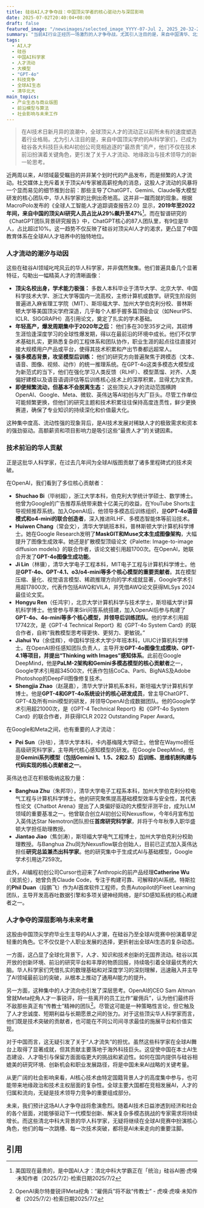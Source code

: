 ```yaml
---
title: 硅谷AI人才争夺战：中国顶尖学者的核心驱动力与深层影响
date: 2025-07-02T20:40:04+08:00
draft: false
featured_image: "/newsimages/selected_image_YYYY-07-Jul 2, 2025_20-32-27-705.jpg"
summary: "当前AI行业正经历一场激烈的人才争夺战，尤其引人注目的是，来自中国清华、北大、中科大等顶尖学府的华人AI科学家，正成为硅谷各大科技巨头和初创公司争相招募的“最贵”人才。这些年轻、高产且具备深厚多模态技术背景的专家，在ChatGPT、Gemini、GPT-4o等前沿大模型的研发中扮演核心角色，其广泛流动和集中贡献不仅推动了AI技术的快速发展，也引发了关于全球人才战略、技术领导力及地缘政治影响的深层探讨。"
tags: 
  - AI人才
  - 硅谷
  - 中国AI科学家
  - 人才流动
  - 大模型
  - "GPT-4o"
  - 科技竞争
  - 全球AI生态
  - 清华北大
main_topics: 
  - 产业生态与商业版图
  - 前沿模型与算法
  - 社会影响与未来工作
---
```


> 在AI技术日新月异的浪潮中，全球顶尖人才的流动正以前所未有的速度塑造着行业格局。尤为引人注目的是，来自中国顶尖学府的AI科学家们，已成为硅谷各大科技巨头和AI初创公司竞相追逐的“最昂贵”资产，他们不仅在技术前沿扮演着关键角色，更引发了关于人才流动、地缘政治与技术领导力的新一轮思考。

近两周以来，AI领域最受瞩目的并非某个划时代的产品发布，而是频繁的人才流动。社交媒体上充斥着关于顶尖AI专家被高薪挖角的消息，这股人才流动的风暴将一个显而易见的细节推到台前：那些主导了ChatGPT、Gemini、Claude等大模型研发的核心团队中，华人科学家的比例出奇地高。这并非一蹴而就的现象。根据MacroPolo发布的《全球人工智能人才追踪调查报告2.0》显示，**2019年至2022年间，来自中国的顶尖AI研究人员占比从29%飙升至47%**[^1]。而在智谱研究的《ChatGPT团队背景研究报告》中，ChatGPT核心的87人团队里，有9位是华人，占比超过10%。这一趋势不仅反映了硅谷对顶尖AI人才的渴求，更凸显了中国教育体系在全球AI人才培养中的独特地位。

### 人才流动的潮汐与动因

这些在硅谷AI领域叱咤风云的华人科学家，并非偶然聚集。他们普遍具备几个显著特征，勾勒出一幅精英人才的清晰画像：

*   **顶尖名校出身，学术能力极强：** 多数人本科毕业于清华大学、北京大学、中国科学技术大学、浙江大学等国内一流高校，主修计算机或数学。研究生阶段则普遍进入麻省理工学院（MIT）、斯坦福大学、加州大学伯克利分校、普林斯顿大学等美国顶尖学府深造，几乎每个人都手握多篇顶级会议（如NeurIPS、ICLR、SIGGRAPH）高引用论文，奠定了扎实的学术基础。
*   **年轻高产，爆发周期集中于2020年之后：** 他们多在30至35岁之间，其硕博生涯恰逢深度学习的全球性爆发期，得以在最前沿的环境中成长。他们不仅学术基础扎实，更熟悉复杂的工程体系和团队协作，职业生涯的起点往往直接对接大规模用户产品或平台，使得其技术积累和产出节奏都远超常人。
*   **强多模态背景，攻坚模型后训练：** 他们的研究方向普遍聚焦于跨模态（文本、语音、图像、视频、动作）的统一推理系统。在GPT-4o这类多模态大模型成为新范式的当下，他们在强化学习人类反馈（RLHF）、模型蒸馏、对齐、人类偏好建模以及语音语调评估等后训练核心技术上的深厚积累，显得尤为宝贵。
*   **即便频繁流动，但基本不会脱离生态：** 这些顶尖人才的流动范围横跨OpenAI、Google、Meta、微软、英伟达等AI初创与大厂巨头。尽管工作单位可能频繁更换，但他们的研究主题和技术积累往往保持高度连贯性，鲜少更换赛道，确保了专业知识的持续深化和价值最大化。

这种集中度高、流动性强的现象背后，是AI技术发展对稀缺人才的极致需求和资本的强劲驱动。高额薪资和项目影响力是吸引这些“最贵人才”的关键因素。

### 技术前沿的华人贡献

正是这批华人科学家，在过去几年间为全球AI版图贡献了诸多里程碑式的技术突破。

在OpenAI，我们看到了多位核心贡献者：
*   **Shuchao Bi**（毕树超），浙江大学本科，伯克利大学统计学硕士、数学博士。他曾为Google的广告推荐系统带来数十亿美元的收益，在YouTube Shorts主导视频推荐系统。加入OpenAI后，他领导多模态后训练组织，是**GPT-4o语音模式和o4-mini的联合创造者**，深入推进RLHF、多模态智能体等前沿技术。
*   **Huiwen Chang**（常会文），清华大学姚班本科，普林斯顿大学计算机科学博士。她在Google Research发明了**MaskGIT和Muse文本生成图像架构**，大幅提升了图像生成效率。她还是扩散模型顶级论文《Palette: Image-to-image diffusion models》的联合作者，该论文被引用超1700次。在OpenAI，她联合开发了**GPT-4o图像生成功能**。
*   **Ji Lin**（林骥），清华大学电子工程本科，MIT电子工程与计算机科学博士。他是**GPT-4o、GPT-4.1、o3/o4-mini等多个核心模型的重要贡献者**。其在模型压缩、量化、视觉语言模型、稀疏推理方向的学术成就显著，Google学术引用超17800次，代表作包括AWQ和VILA，并凭借AWQ论文获得MLSys 2024最佳论文奖。
*   **Hongyu Ren**（任鸿宇），北京大学计算机科学与技术学士，斯坦福大学计算机科学博士。他曾参与苹果Siri问答系统搭建，加入OpenAI后参与构建了**GPT-4o、4o-mini等多个核心模型，并领导后训练团队**。他的学术引用超17742次，是《GPT-4 Technical Report》和《GPT-4o System Card》的联合作者，自称“我教模型思考得更快、更努力、更敏锐。”
*   **Jiahui Yu**（余佳辉），中国科学技术大学少年班本科，UIUC计算机科学博士。在OpenAI担任感知团队负责人，主导开发**GPT-4o图像生成模块、GPT-4.1等项目，并提出“Thinking with Images”感知体系**。此前在Google DeepMind，他是**PaLM-2架构和Gemini多模态模型的核心贡献者**之一，Google学术引用超34500次，代表作包括CoCa、Parti、BigNAS及Adobe Photoshop的DeepFill图像修复技术。
*   **Shengjia Zhao**（赵晟嘉），清华大学计算机系本科，斯坦福大学计算机科学博士。他是**GPT-4和GPT-4o系统设计的核心研发成员**，曾主导ChatGPT、GPT-4及所有mini模型的研发，并领导OpenAI合成数据团队。他的Google学术引用超21000次，是《GPT-4 Technical Report》和《GPT-4o System Card》的联合作者，并获得ICLR 2022 Outstanding Paper Award。

在Google和Meta之间，也有重要的人才流动：
*   **Pei Sun**（孙培），清华大学本科，卡内基梅隆大学硕士。他曾在Waymo担任高级研究科学家，主导两代核心感知模型的研发。在Google DeepMind，他是**Gemini系列模型（包括Gemini 1、1.5、2和2.5）后训练、思维机制构建与代码实现的核心贡献者之一**。

英伟达也正在积极吸纳这股力量：
*   **Banghua Zhu**（朱邦华），清华大学电子工程系本科，加州大学伯克利分校电气工程与计算机科学博士。他的研究聚焦提高基础模型效率与安全性，其代表性论文《Chatbot Arena》提出了人类偏好驱动的大模型评测平台，成为LLM领域的重要基准之一。他曾联合创立AI初创公司Nexusflow，今年6月宣布加入英伟达Star Nemotron团队担任**首席研究科学家**，并将于今年秋季入职华盛顿大学担任助理教授。
*   **Jiantao Jiao**（焦剑涛），斯坦福大学电气工程博士，加州大学伯克利分校助理教授。与Banghua Zhu同为Nexusflow联合创始人，目前已正式加入英伟达担任**研究总监兼杰出科学家**。他的研究集中于生成式AI与基础模型，Google学术引用达7259次。

此外，AI编程初创公司Cursor也迎来了Anthropic的前产品经理**Catherine Wu**（吴凯伦），她曾负责Claude Code，专注于构建可靠、可解释的AI系统。特斯拉的**Phil Duan**（段鹏飞）作为AI首席软件工程师，负责Autopilot的Fleet Learning团队，主导开发高吞吐数据引擎和多项关键神经网络，是FSD感知系统的核心构建者之一。

### 人才争夺的深层影响与未来考量

这股由中国顶尖学府毕业生主导的AI人才潮，在硅谷乃至全球AI竞赛中扮演着举足轻重的角色。它不仅仅是个人职业发展的选择，更折射出全球AI生态的复杂动态。

一方面，这凸显了全球化背景下，人才、知识和技术创新的无国界流动。硅谷以其开放的创新环境、前沿的研究平台和丰厚的物质回报，持续吸引着全球最优秀的大脑。华人科学家们凭借扎实的数理基础和对深度学习的深刻理解，迅速融入并主导了AI领域最前沿的突破，从根本上推动了通用AI能力的提升。

另一方面，这种集中的人才流向也引发了深层思考。OpenAI的CEO Sam Altman曾就Meta挖角人才一事锐评，将一些离开的员工比作“雇佣兵”，认为他们最终将不敌那些真正有“传教士”精神的团队[^2]。尽管这可能是一种策略性言论，但它触及了人才忠诚度、短期利益与长期愿景之间的张力。对于这些顶尖华人科学家而言，他们既是技术突破的贡献者，也可能在不同公司间寻求最佳的施展平台和价值实现。

对于中国而言，这无疑引发了关于“人才流失”的担忧。虽然这些科学家在全球AI舞台上取得了显著成就，但其贡献主要落地于海外科技巨头。这促使中国在本土AI生态建设、人才吸引与保留方面面临更大的挑战和紧迫性。如何在国内提供与硅谷相媲美的研究环境、创新机会和职业发展路径，将是中国未来AI战略的关键考量。

从更广阔的社会影响来看，AI核心技术由特定国籍背景人才的高度集中参与，也可能带来地缘政治和技术主权层面的复杂性。全球主要大国都在竞相发展AI，人才的归属和流向，无疑是技术领导力竞争的重要组成部分。

未来，我们预计这场AI人才争夺战将愈演愈烈。随着AI技术日益渗透到经济和社会的各个层面，对能够驱动下一代模型创新、解决复杂多模态挑战的专家需求将持续增长。而这些清北中科大背景的华人科学家，无疑将继续在全球AI竞赛中扮演核心角色，他们的每一次跳槽、每一次技术突破，都将是AI未来走向的重要注脚。

## 引用
[^1]: 美国现在最贵的，是中国AI人才：清北中科大学霸正在「统治」硅谷AI圈·虎嗅·未知作者（2025/7/2）·检索日期2025/7/2
[^2]: OpenAI奥尔特曼锐评Meta挖角：“雇佣兵”将不敌“传教士” - 虎嗅·虎嗅·未知作者（2025/7/2）·检索日期2025/7/2

